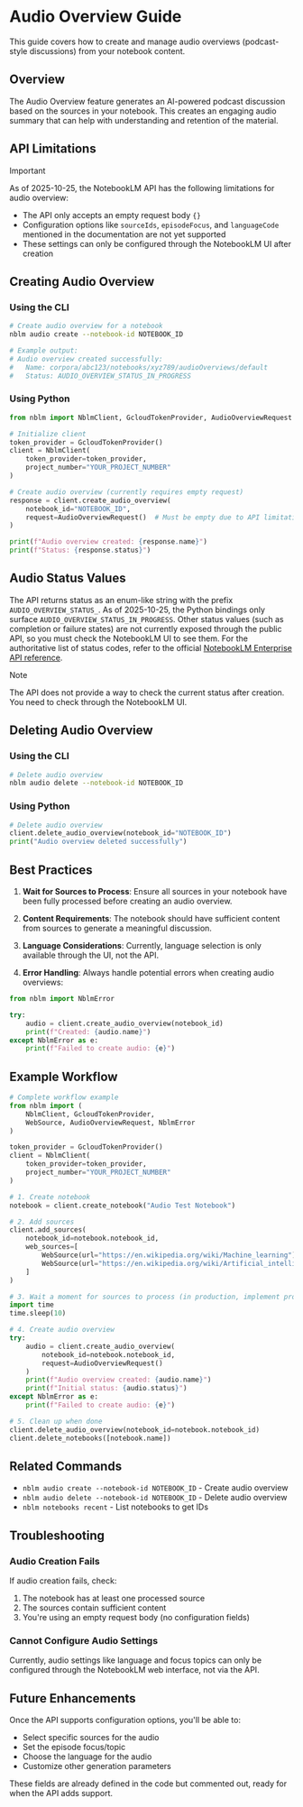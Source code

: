 # Audio Overview Guide

This guide covers how to create and manage audio overviews (podcast-style discussions) from your notebook content.

## Overview

The Audio Overview feature generates an AI-powered podcast discussion based on the sources in your notebook. This creates an engaging audio summary that can help with understanding and retention of the material.

## API Limitations

> [!IMPORTANT]
> As of 2025-10-25, the NotebookLM API has the following limitations for audio overview:
>
> - The API only accepts an empty request body `{}`
> - Configuration options like `sourceIds`, `episodeFocus`, and `languageCode` mentioned in the documentation are not yet supported
> - These settings can only be configured through the NotebookLM UI after creation

## Creating Audio Overview

### Using the CLI

```bash
# Create audio overview for a notebook
nblm audio create --notebook-id NOTEBOOK_ID

# Example output:
# Audio overview created successfully:
#   Name: corpora/abc123/notebooks/xyz789/audioOverviews/default
#   Status: AUDIO_OVERVIEW_STATUS_IN_PROGRESS
```

### Using Python

```python
from nblm import NblmClient, GcloudTokenProvider, AudioOverviewRequest

# Initialize client
token_provider = GcloudTokenProvider()
client = NblmClient(
    token_provider=token_provider,
    project_number="YOUR_PROJECT_NUMBER"
)

# Create audio overview (currently requires empty request)
response = client.create_audio_overview(
    notebook_id="NOTEBOOK_ID",
    request=AudioOverviewRequest()  # Must be empty due to API limitations
)

print(f"Audio overview created: {response.name}")
print(f"Status: {response.status}")
```

## Audio Status Values

The API returns status as an enum-like string with the prefix `AUDIO_OVERVIEW_STATUS_`.
As of 2025-10-25, the Python bindings only surface `AUDIO_OVERVIEW_STATUS_IN_PROGRESS`. Other status values (such as completion or failure states) are not currently exposed through the public API, so you must check the NotebookLM UI to see them. For the authoritative list of status codes, refer to the official [NotebookLM Enterprise API reference](https://cloud.google.com/gemini/enterprise/notebooklm-enterprise/docs/api-audio-overview).

> [!NOTE]
> The API does not provide a way to check the current status after creation. You need to check through the NotebookLM UI.

## Deleting Audio Overview

### Using the CLI

```bash
# Delete audio overview
nblm audio delete --notebook-id NOTEBOOK_ID
```

### Using Python

```python
# Delete audio overview
client.delete_audio_overview(notebook_id="NOTEBOOK_ID")
print("Audio overview deleted successfully")
```

## Best Practices

1. **Wait for Sources to Process**: Ensure all sources in your notebook have been fully processed before creating an audio overview.

2. **Content Requirements**: The notebook should have sufficient content from sources to generate a meaningful discussion.

3. **Language Considerations**: Currently, language selection is only available through the UI, not the API.

4. **Error Handling**: Always handle potential errors when creating audio overviews:

```python
from nblm import NblmError

try:
    audio = client.create_audio_overview(notebook_id)
    print(f"Created: {audio.name}")
except NblmError as e:
    print(f"Failed to create audio: {e}")
```

## Example Workflow

```python
# Complete workflow example
from nblm import (
    NblmClient, GcloudTokenProvider,
    WebSource, AudioOverviewRequest, NblmError
)

token_provider = GcloudTokenProvider()
client = NblmClient(
    token_provider=token_provider,
    project_number="YOUR_PROJECT_NUMBER"
)

# 1. Create notebook
notebook = client.create_notebook("Audio Test Notebook")

# 2. Add sources
client.add_sources(
    notebook_id=notebook.notebook_id,
    web_sources=[
        WebSource(url="https://en.wikipedia.org/wiki/Machine_learning"),
        WebSource(url="https://en.wikipedia.org/wiki/Artificial_intelligence")
    ]
)

# 3. Wait a moment for sources to process (in production, implement proper polling)
import time
time.sleep(10)

# 4. Create audio overview
try:
    audio = client.create_audio_overview(
        notebook_id=notebook.notebook_id,
        request=AudioOverviewRequest()
    )
    print(f"Audio overview created: {audio.name}")
    print(f"Initial status: {audio.status}")
except NblmError as e:
    print(f"Failed to create audio: {e}")

# 5. Clean up when done
client.delete_audio_overview(notebook_id=notebook.notebook_id)
client.delete_notebooks([notebook.name])
```

## Related Commands

- `nblm audio create --notebook-id NOTEBOOK_ID` - Create audio overview
- `nblm audio delete --notebook-id NOTEBOOK_ID` - Delete audio overview
- `nblm notebooks recent` - List notebooks to get IDs

## Troubleshooting

### Audio Creation Fails

If audio creation fails, check:

1. The notebook has at least one processed source
2. The sources contain sufficient content
3. You're using an empty request body (no configuration fields)

### Cannot Configure Audio Settings

Currently, audio settings like language and focus topics can only be configured through the NotebookLM web interface, not via the API.

## Future Enhancements

Once the API supports configuration options, you'll be able to:

- Select specific sources for the audio
- Set the episode focus/topic
- Choose the language for the audio
- Customize other generation parameters

These fields are already defined in the code but commented out, ready for when the API adds support.

